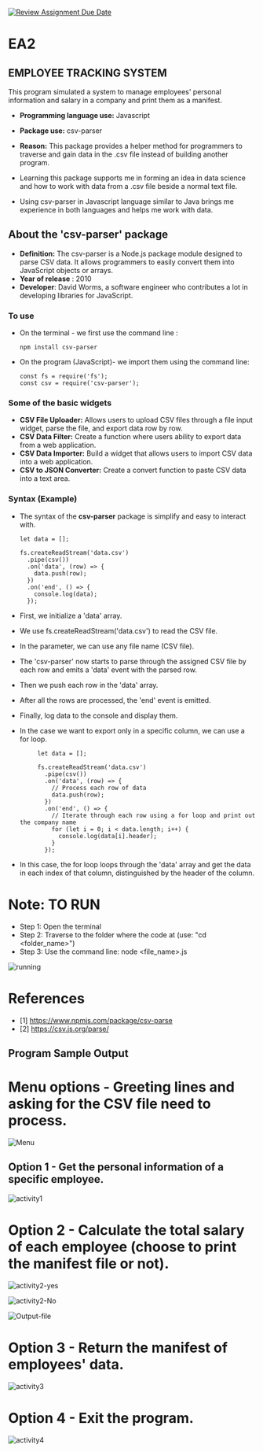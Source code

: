 [![Review Assignment Due Date](https://classroom.github.com/assets/deadline-readme-button-24ddc0f5d75046c5622901739e7c5dd533143b0c8e959d652212380cedb1ea36.svg)](https://classroom.github.com/a/RPDAFNpj)
# EA2

## EMPLOYEE TRACKING SYSTEM
This program simulated a system to manage employees' personal information and salary in a company and print them as a manifest.

- **Programming language use:** Javascript
- **Package use:** csv-parser
- **Reason:** This package provides a helper method for programmers to traverse and gain data in the .csv file instead of building another program.

- Learning this package supports me in forming an idea in data science and how to work with data from a .csv file beside a normal text file.
- Using csv-parser in Javascript language similar to Java brings me experience in both languages and helps me work with data.

## About the 'csv-parser' package
- **Definition:** The csv-parser is a Node.js package module designed to parse CSV data. It allows programmers to easily convert them into JavaScript objects or arrays.
- **Year of release** : 2010
- **Developer**: David Worms, a software engineer who contributes a lot in developing libraries for JavaScript.

### To use
* On the terminal - we first use the command line :

      npm install csv-parser

* On the program (JavaScript)- we import them using the command line:

      const fs = require('fs');
      const csv = require('csv-parser');
  
### Some of the basic widgets
* **CSV File Uploader:** Allows users to upload CSV files through a file input widget, parse the file, and export data row by row.
* **CSV Data Filter:** Create a function where users ability to export data from a web application.
* **CSV Data Importer:** Build a widget that allows users to import CSV data into a web application.
* **CSV to JSON Converter:** Create a convert function to paste CSV data into a text area.

### Syntax (Example)
- The syntax of the **csv-parser** package is simplify and easy to interact with.

      let data = [];
      
      fs.createReadStream('data.csv')
        .pipe(csv())
        .on('data', (row) => {
          data.push(row);
        })
        .on('end', () => {
          console.log(data);
        });

 - First, we initialize a 'data' array.
 - We use fs.createReadStream('data.csv')  to read the CSV file.
 - In the parameter, we can use any file name (CSV file).
 - The 'csv-parser' now starts to parse through the assigned CSV file by each row and emits a 'data' event with the parsed row.
 - Then we push each row in the 'data' array.
 - After all the rows are processed, the 'end' event is emitted.
 - Finally, log data to the console and display them.

 - In the case we want to export only in a specific column, we can use a for loop.
   
            let data = [];
            
            fs.createReadStream('data.csv')
              .pipe(csv())
              .on('data', (row) => {
                // Process each row of data
                data.push(row);
              })
              .on('end', () => {
                // Iterate through each row using a for loop and print out the company name
                for (let i = 0; i < data.length; i++) {
                  console.log(data[i].header);
                }
              });

- In this case, the for loop loops through the 'data' array and get the data in each index of that column, distinguished by the header of the column.
  
# Note: TO RUN
 * Step 1: Open the terminal
 * Step 2: Traverse to the folder where the code at (use: "cd <folder_name>")
 * Step 3: Use the command line: node <file_name>.js
   
![running](https://github.com/CS2613-WI24-FR01B/exploration-activity-2-HyPhuPham/assets/114414645/bfd3c399-d466-4a9a-86f2-1b4ace5c7e9d)

# References
- [1] https://www.npmjs.com/package/csv-parse
- [2] https://csv.js.org/parse/

## Program Sample Output

# Menu options - Greeting lines and asking for the CSV file need to process.

![Menu](https://github.com/CS2613-WI24-FR01B/exploration-activity-2-HyPhuPham/assets/114414645/b2c2e0f2-0585-4a46-a18f-7a4f580bb470)

## Option 1 - Get the personal information of a specific employee.

![activity1](https://github.com/CS2613-WI24-FR01B/exploration-activity-2-HyPhuPham/assets/114414645/9dbd7fbd-f12d-4c17-b6eb-9b5071e45d89)

# Option 2 - Calculate the total salary of each employee (choose to print the manifest file or not).

![activity2-yes](https://github.com/CS2613-WI24-FR01B/exploration-activity-2-HyPhuPham/assets/114414645/ab87f413-dbc5-4f1a-b46e-6d20da9a3019)

![activity2-No](https://github.com/CS2613-WI24-FR01B/exploration-activity-2-HyPhuPham/assets/114414645/a043d8fc-abea-4bdf-b64b-eb69d8d74a52)

![Output-file](https://github.com/CS2613-WI24-FR01B/exploration-activity-2-HyPhuPham/assets/114414645/db541856-4781-48d7-b1aa-e02d206867ac)

# Option 3 - Return the manifest of employees' data.

![activity3](https://github.com/CS2613-WI24-FR01B/exploration-activity-2-HyPhuPham/assets/114414645/5eb3d736-76eb-4cf3-b15b-40f6d92350fe)

# Option 4 - Exit the program.

![activity4](https://github.com/CS2613-WI24-FR01B/exploration-activity-2-HyPhuPham/assets/114414645/1f2d68ab-f6f7-4322-b1d2-bbdca3732f0a)


